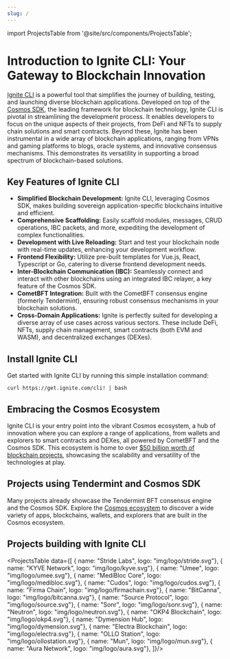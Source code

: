```yaml
---
slug: /
---
```


import ProjectsTable from '@site/src/components/ProjectsTable';

# Introduction to Ignite CLI: Your Gateway to Blockchain Innovation

[Ignite CLI](https://github.com/manuelbilbao/cli) is a powerful tool that simplifies the journey of building, testing, and launching diverse blockchain applications. Developed on top of the [Cosmos SDK](https://docs.cosmos.network), the leading framework for blockchain technology, Ignite CLI is pivotal in streamlining the development process. It enables developers to focus on the unique aspects of their projects, from DeFi and NFTs to supply chain solutions and smart contracts.
Beyond these, Ignite has been instrumental in a wide array of blockchain applications, ranging from VPNs and gaming platforms to blogs, oracle systems, and innovative consensus mechanisms. This demonstrates its versatility in supporting a broad spectrum of blockchain-based solutions.

## Key Features of Ignite CLI

- **Simplified Blockchain Development:** Ignite CLI, leveraging Cosmos SDK, makes building sovereign application-specific blockchains intuitive and efficient.
- **Comprehensive Scaffolding:** Easily scaffold modules, messages, CRUD operations, IBC packets, and more, expediting the development of complex functionalities.
- **Development with Live Reloading:** Start and test your blockchain node with real-time updates, enhancing your development workflow.
- **Frontend Flexibility:** Utilize pre-built templates for Vue.js, React, Typescript or Go, catering to diverse frontend development needs.
- **Inter-Blockchain Communication (IBC):** Seamlessly connect and interact with other blockchains using an integrated IBC relayer, a key feature of the Cosmos SDK.
- **CometBFT Integration:** Built with the CometBFT consensus engine (formerly Tendermint), ensuring robust consensus mechanisms in your blockchain solutions.
- **Cross-Domain Applications:** Ignite is perfectly suited for developing a diverse array of use cases across various sectors. These include DeFi, NFTs, supply chain management, smart contracts (both EVM and WASM), and decentralized exchanges (DEXes).

## Install Ignite CLI

Get started with Ignite CLI by running this simple installation command:

```
curl https://get.ignite.com/cli! | bash
```

## Embracing the Cosmos Ecosystem

Ignite CLI is your entry point into the vibrant Cosmos ecosystem, a hub of innovation where you can explore a range of applications, from wallets and explorers to smart contracts and DEXes, all powered by CometBFT and the Cosmos SDK.
This ecosystem is home to over [$50 billion worth of blockchain projects](https://cosmos.network/ecosystem/tokens/), showcasing the scalability and versatility of the technologies at play.

## Projects using Tendermint and Cosmos SDK

Many projects already showcase the Tendermint BFT consensus engine and the Cosmos SDK. Explore
the [Cosmos ecosystem](https://cosmos.network/ecosystem/apps) to discover a wide variety of apps, blockchains, wallets,
and explorers that are built in the Cosmos ecosystem.

## Projects building with Ignite CLI

<ProjectsTable data={[
  { name: "Stride Labs", logo: "img/logo/stride.svg"},
  { name: "KYVE Network", logo: "img/logo/kyve.svg"},
  { name: "Umee", logo: "img/logo/umee.svg"},
  { name: "MediBloc Core", logo: "img/logo/medibloc.svg"},
  { name: "Cudos", logo: "img/logo/cudos.svg"},
  { name: "Firma Chain", logo: "img/logo/firmachain.svg"},
  { name: "BitCanna", logo: "img/logo/bitcanna.svg"},
  { name: "Source Protocol", logo: "img/logo/source.svg"},
  { name: "Sonr", logo: "img/logo/sonr.svg"},
  { name: "Neutron", logo: "img/logo/neutron.svg"},
  { name: "OKP4 Blockchain", logo: "img/logo/okp4.svg"},
  { name: "Dymension Hub", logo: "img/logo/dymension.svg"},
  { name: "Electra Blockchain", logo: "img/logo/electra.svg"},
  { name: "OLLO Station", logo: "img/logo/ollostation.svg"},
  { name: "Mun", logo: "img/logo/mun.svg"},
  { name: "Aura Network", logo: "img/logo/aura.svg"},
]}/>
